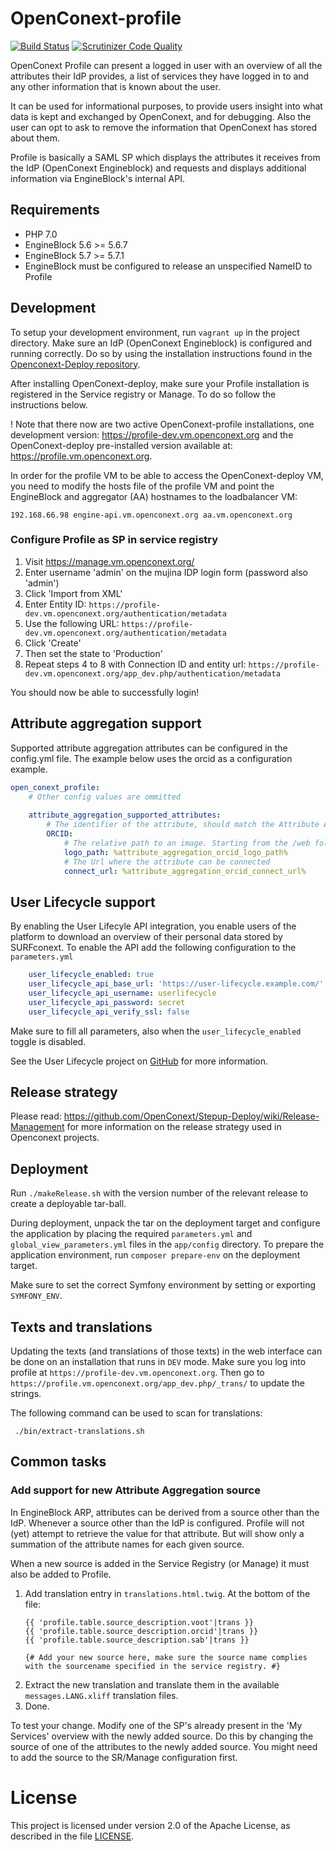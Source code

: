 OpenConext-profile
==================

[![Build Status](https://travis-ci.org/OpenConext/OpenConext-profile.svg)](https://travis-ci.org/OpenConext/OpenConext-profile)
[![Scrutinizer Code Quality](https://scrutinizer-ci.com/g/OpenConext/OpenConext-profile/badges/quality-score.png?b=develop)](https://scrutinizer-ci.com/g/OpenConext/OpenConext-profile/?branch=develop)

OpenConext Profile can present a logged in user with an overview of all the
attributes their IdP provides, a list of services they have logged in to
and any other information that is known about the user.

It can be used for informational purposes, to provide users insight into what
data is kept and exchanged by OpenConext, and for debugging. Also the user
can opt to ask to remove the information that OpenConext has stored about
them.

Profile is basically a SAML SP which displays the attributes it receives
from the IdP (OpenConext Engineblock) and requests and displays additional
information via EngineBlock's internal API.

## Requirements
- PHP 7.0
- EngineBlock 5.6 >= 5.6.7 
- EngineBlock 5.7 >= 5.7.1
- EngineBlock must be configured to release an unspecified NameID to Profile

## Development
To setup your development environment, run `vagrant up` in the project directory.
Make sure an IdP (OpenConext Engineblock) is configured and running correctly. Do 
so by using the installation instructions found in the [Openconext-Deploy repository](https://github.com/OpenConext/OpenConext-deploy/blob/master/README.md).

After installing OpenConext-deploy, make sure your Profile installation is 
registered in the Service registry or Manage. To do so follow the instructions 
below.

! Note that there now are two active OpenConext-profile installations, one development
version: https://profile-dev.vm.openconext.org and the OpenConext-deploy pre-installed
version available at: https://profile.vm.openconext.org.

In order for the profile VM to be able to access the OpenConext-deploy
VM, you need to modify the hosts file of the profile VM and point the
EngineBlock and aggregator (AA) hostnames to the loadbalancer VM:

    192.168.66.98 engine-api.vm.openconext.org aa.vm.openconext.org

### Configure Profile as SP in service registry

 1. Visit https://manage.vm.openconext.org/
 2. Enter username 'admin' on the mujina IDP login form (password also 'admin')
 3. Click 'Import from XML'
 4. Enter Entity ID: `https://profile-dev.vm.openconext.org/authentication/metadata`
 5. Use the following URL: `https://profile-dev.vm.openconext.org/authentication/metadata`
 7. Click 'Create'
 8. Then set the state to 'Production'
 9. Repeat steps 4 to 8 with Connection ID and entity url: `https://profile-dev.vm.openconext.org/app_dev.php/authentication/metadata`
 
You should now be able to successfully login!

## Attribute aggregation support
Supported attribute aggregation attributes can be configured in the config.yml file. The example below uses
the orcid as a configuration example.

```yaml
open_conext_profile:
    # Other config values are ommitted
    
    attribute_aggregation_supported_attributes:
        # The identifier of the attribute, should match the Attribute Aggregation API's definition
        ORCID:
            # The relative path to an image. Starting from the /web folder
            logo_path: %attribute_aggregation_orcid_logo_path%
            # The Url where the attribute can be connected
            connect_url: %attribute_aggregation_orcid_connect_url%
```

## User Lifecycle support
By enabling the User Lifecyle API integration, you enable users of the platform to download an overview of their 
personal data stored by SURFconext. To enable the API add the following configuration to the `parameters.yml`

```yaml
    user_lifecycle_enabled: true
    user_lifecycle_api_base_url: 'https://user-lifecycle.example.com/' # the application knows the location of the endpoint
    user_lifecycle_api_username: userlifecycle
    user_lifecycle_api_password: secret
    user_lifecycle_api_verify_ssl: false
``` 

Make sure to fill all parameters, also when the `user_lifecycle_enabled` toggle is disabled.

See the User Lifecycle project on [GitHub](https://github.com/OpenConext/OpenConext-user-lifecycle) for more information.

## Release strategy
Please read: https://github.com/OpenConext/Stepup-Deploy/wiki/Release-Management for more information on the release strategy used in Openconext projects.

## Deployment
Run `./makeRelease.sh` with the version number of the relevant release to create a deployable tar-ball.

During deployment, unpack the tar on the deployment target and configure the
application by placing the required `parameters.yml` and
`global_view_parameters.yml` files in the `app/config` directory.
To prepare the application environment, run `composer prepare-env` on the
deployment target.

Make sure to set the correct Symfony environment by setting or exporting
`SYMFONY_ENV`.

## Texts and translations
Updating the texts (and translations of those texts) in the web interface
can be done on an installation that runs in `DEV` mode. Make sure you log
into profile at `https://profile-dev.vm.openconext.org`. Then go to
`https://profile.vm.openconext.org/app_dev.php/_trans/` to update the strings.

The following command can be used to scan for translations:

     ./bin/extract-translations.sh

## Common tasks

### Add support for new Attribute Aggregation source
In EngineBlock ARP, attributes can be derived from a source other than the IdP. Whenever a source other than
the IdP is configured. Profile will not (yet) attempt to retrieve the value for that attribute. But will show only a
summation of the attribute names for each given source. 

When a new source is added in the Service Registry (or Manage) it must also be added to Profile.  
1. Add translation entry in `translations.html.twig`. At the bottom of the file:
    ```twig
    {{ 'profile.table.source_description.voot'|trans }}
    {{ 'profile.table.source_description.orcid'|trans }}
    {{ 'profile.table.source_description.sab'|trans }}
    
    {# Add your new source here, make sure the source name complies with the sourcename specified in the service registry. #}
    ```
2. Extract the new translation and translate them in the available `messages.LANG.xliff` translation files.
3. Done.

To test your change. Modify one of the SP's already present in the 'My Services' overview with the newly added source. 
Do this by changing the source of one of the attributes to the newly added source. You might need to add the source to 
the SR/Manage configuration first. 

# License
This project is licensed under version 2.0 of the Apache License, as described
in the file [LICENSE](LICENSE).
